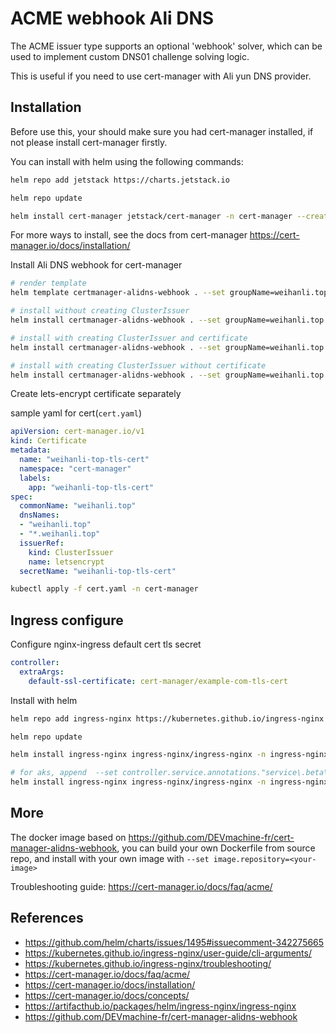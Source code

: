 # ACME webhook Ali DNS

The ACME issuer type supports an optional 'webhook' solver, which can be used
to implement custom DNS01 challenge solving logic.

This is useful if you need to use cert-manager with Ali yun DNS provider.

## Installation

Before use this, your should make sure you had cert-manager installed, if not please install cert-manager firstly.

You can install with helm using the following commands:

``` bash
helm repo add jetstack https://charts.jetstack.io

helm repo update

helm install cert-manager jetstack/cert-manager -n cert-manager --create-namespace --set installCRDs=true --version v1.12.2
```

For more ways to install, see the docs from cert-manager <https://cert-manager.io/docs/installation/>

Install Ali DNS webhook for cert-manager

```bash
# render template
helm template certmanager-alidns-webhook . --set groupName=weihanli.top --set issuer.create=true --set issuer.host=weihanli.top --set issuer.email=weihanli@outlook.com --set issuer.secret.accessKeyId=AliAccessKeyId --set issuer.secret.accessKeySecret=AliAccessKeySecret -n cert-manager

# install without creating ClusterIssuer
helm install certmanager-alidns-webhook . --set groupName=weihanli.top -n cert-manager

# install with creating ClusterIssuer and certificate
helm install certmanager-alidns-webhook . --set groupName=weihanli.top --set issuer.create=true --set issuer.host=weihanli.top --set issuer.email=weihanli@outlook.com --set issuer.secret.accessKeyId=AliAccessKeyId --set issuer.secret.accessKeySecret=AliAccessKeySecret -n cert-manager

# install with creating ClusterIssuer without certificate
helm install certmanager-alidns-webhook . --set groupName=weihanli.top --set issuer.create=true --set issuer.host=weihanli.top --set issuer.email=weihanli@outlook.com --set issuer.secret.accessKeyId=AliAccessKeyId --set issuer.secret.accessKeySecret=AliAccessKeySecret --set issuer.createCert=false -n cert-manager
```

Create lets-encrypt certificate separately

sample yaml for cert(`cert.yaml`)

``` yaml
apiVersion: cert-manager.io/v1
kind: Certificate
metadata:
  name: "weihanli-top-tls-cert"
  namespace: "cert-manager"
  labels:
    app: "weihanli-top-tls-cert"
spec:
  commonName: "weihanli.top"
  dnsNames:
  - "weihanli.top"
  - "*.weihanli.top"
  issuerRef:
    kind: ClusterIssuer
    name: letsencrypt
  secretName: "weihanli-top-tls-cert"
```

``` sh
kubectl apply -f cert.yaml -n cert-manager
```

## Ingress configure

Configure nginx-ingress default cert tls secret

``` yaml
controller:
  extraArgs:
    default-ssl-certificate: cert-manager/example-com-tls-cert
```

Install with helm

``` sh
helm repo add ingress-nginx https://kubernetes.github.io/ingress-nginx

helm repo update

helm install ingress-nginx ingress-nginx/ingress-nginx -n ingress-nginx --set controller.extraArgs.default-ssl-certificate=cert-manager/example-com-tls-cert --set controller.annotations."cert-manager\.io/cluster-issuer"=letsencrypt --create-namespace

# for aks, append  --set controller.service.annotations."service\.beta\.kubernetes\.io/azure-load-balancer-health-probe-request-path"=/healthz
helm install ingress-nginx ingress-nginx/ingress-nginx -n ingress-nginx --set controller.extraArgs.default-ssl-certificate=cert-manager/weihanli-top-tls-cert --set controller.annotations."cert-manager\.io/cluster-issuer"=letsencrypt --set controller.service.annotations."service\.beta\.kubernetes\.io/azure-load-balancer-health-probe-request-path"=/healthz --create-namespace
```

## More

The docker image based on <https://github.com/DEVmachine-fr/cert-manager-alidns-webhook>, you can build your own Dockerfile from source repo, and install with your own image with `--set image.repository=<your-image>`

Troubleshooting guide: <https://cert-manager.io/docs/faq/acme/>

## References

- <https://github.com/helm/charts/issues/1495#issuecomment-342275665>
- <https://kubernetes.github.io/ingress-nginx/user-guide/cli-arguments/>
- <https://kubernetes.github.io/ingress-nginx/troubleshooting/>
- <https://cert-manager.io/docs/faq/acme/>
- <https://cert-manager.io/docs/installation/>
- <https://cert-manager.io/docs/concepts/>
- <https://artifacthub.io/packages/helm/ingress-nginx/ingress-nginx>
- <https://github.com/DEVmachine-fr/cert-manager-alidns-webhook>
